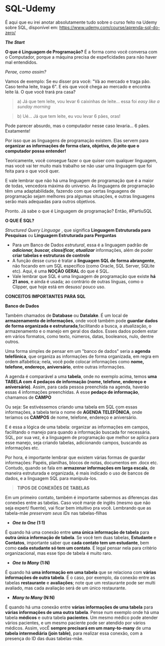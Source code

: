 # SQL-Udemy

É aqui que eu irei anotar absolutamente tudo sobre o curso feito na Udemy sobre SQL, disponível em: https://www.udemy.com/course/aprenda-sql-do-zero/

_**The Start**_

**O que é Linguagem de Programação?**
É a forma como você conversa com o Computador, porque a máquina precisa de espeficidades para não haver mal entendidos.

_Perae, como assim?_

Vamos de exemplo: Se eu disser pra você: "Vá ao mercado e traga pão. Caso tenha leite, traga 6". E eis que você chega ao mercado e encontra leite lá. O que você trará pra casa?

> a) Já que tem leite, vou levar 6 caixinhas de leite... essa foi _easy like a sunday morning_

> b) Ué... Já que tem leite, eu vou levar 6 pães, oras!

Pode parecer absurdo, mas o computador nesse caso levaria... 6 pães. Exatamente!

Por isso que as linguagens de programação existem. Elas servem para **organizar as informações de forma clara, objetiva, do jeito que o computador possa entender!**

Teoricamente, você consegue fazer o que quiser com qualquer linguagem, mas você vai ter muito mais trabalho se não usar uma linguagem que foi feita para o que você quer.

E vale lembrar que não há uma linguagem de programação que é a maior de todas, vencedora máxima do universo. As linguagens de programação têm uma adaptabilidade, fazendo com que certas linguagens de programação sejam melhores pra algumas situações, e outras linguagens serão mais adequadas para outros objetivos.

Pronto. Já sabe o que é Linguagem de programação? Então, #PartiuSQL

**O QUE É SQL?**

_Structured Query Linguage_ , que significa **Linguagem Estruturada para Pesquisas** ou **Linguagem Estruturada para Perguntas**
- Para um Banco de Dados _estrutural_, essa é a linguagem padrão de **_adicionar, buscar, classificar, atualizar_** informações, além de poder **criar tabelas e estruturas de controle**
- A função desse curso é tratar a **linguagem SQL de forma abrangente**, não focando em um SQL específico (como Oracle, SQL Server, SQLite etc). Aqui, é uma **NOÇÃO GERAL** do que é SQL.
- Vale lembrar que SQL é uma linguagem de programação que existe **há 21 anos**, e ainda é usada; ao contrário de outras línguas, como o Clipper, que hoje está em desuso/ pouco uso.

**CONCEITOS IMPORTANTES PARA SQL**

**Banco de Dados**

Também chamados de **Database** ou **Datalake**. É um local de  **armazenamento de informações**, onde você também pode **guardar dados de forma organizada e estruturada**,facilitando a busca, a atualização, o armazenamento e o manejo em geral dos dados.  Esses dados podem estar em vários formatos, como texto, números, datas, booleanos, nulo, dentre outros.

Uma forma simples de pensar em um "banco de dados" seria a **agenda telefônica**, que organiza as informações de forma organizada, em regra em ordem alfabética; nela, você pode colocar informações como **nome, telefone, endereço, aniversário**, entre outras informações.

A agenda é comparável a uma **tabela**, onde no exemplo acima, temos **uma TABELA com 4 pedaços de informação (nome, telefone, endereço e aniversário)**. Assim, para cada pessoa preenchida na agenda, haverão essas 4 informações preenchidas. A esse **pedaço de informação**, chamamos de **CAMPO** 

Ou seja: Se estivéssemos criando uma tabela em SQL com essas informações, a tabela teria o nome de **AGENDA TELEFÔNICA**, onde teríamos os **CAMPOS** de nome, telefone, endereço e aniversário.

E é essa a lógica de uma tabela: organizar as informações em campos, facilitando o manejo para quando a informação buscada for necessária. SQL, por sua vez, é a linguagem de programação que melhor se aplica para esse manejo, seja criando tabelas, adicionando campos, buscando as informações etc.


Por hora, é importante lembrar que existem várias formas de guardar informações: Papéis, planilhas, blocos de notas, documentos em .docx etc. Contudo, quando se fala em **armazenar informações em larga escala**, de maneira estruturada e organizada, é mais indicado o uso de bancos de dados, e a linguagem SQL para manipula-los.


>**TIPOS DE CONEXÕES DE TABELAS**

Em um primeiro contato, também é importante sabermos as diferenças das conexões entre as tabelas. Caso você manje de inglês (mesmo que não seja expert/ fluente), vai ficar bem intuitivo pra você. Lembrando que as tabela-mãe _preservam seus IDs_ nas tabelas-filhas

- **_One to One_ (1:1)**

É quando há uma conexão entre **uma única informação de tabela** para **outra única informação de tabela**. Se você tem duas tabelas, **Estudante** e **Contatos**, importante saber que **cada contato tem um estudante**, bem como **cada estudante só tem um contato**. É legal pensar nela para critério organizacional, mas esse tipo de tabela é muito raro.

- **_One to Many_ (1:N)**

É quando há **uma informação em uma tabela** que se relaciona com **várias informações de outra tabela**. É o caso, por exemplo, da conexão entre as tabelas **restaurante** e **avaliações**; note que um restaurante pode ser multi avaliado, mas cada avaliação será de um único restaurante.


- **_Many to Many_ (N:N)**

É quando há uma conexão entre **várias informações de uma tabela** para **várias informações de uma outra tabela**. Pense num exemplo onde há uma tabela **médicos** e outra tabela **pacientes**. Um mesmo médico pode atender vários pacientes, e um mesmo paciente pode ser atendido por vários médicos. Assim, vocÊ **sempre precisará em um many-to-many** de uma **tabela intermediária (join table)**, para realizar essa conexão, com a presença do ID das duas tabelas-mãe.
